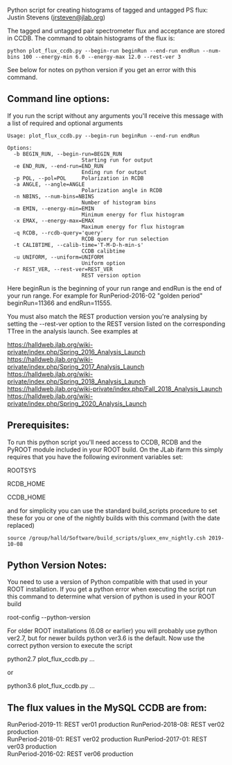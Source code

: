 Python script for creating histograms of tagged and untagged PS flux: Justin Stevens (jrsteven@jlab.org)

The tagged and untagged pair spectrometer flux and acceptance are stored in CCDB.  The command to obtain histograms of the flux is:

```
python plot_flux_ccdb.py --begin-run beginRun --end-run endRun --num-bins 100 --energy-min 6.0 --energy-max 12.0 --rest-ver 3
```

See below for notes on python version if you get an error with this command.

## Command line options:

If you run the script without any arguments you'll receive this message with a list of required and optional arguments

```
Usage: plot_flux_ccdb.py --begin-run beginRun --end-run endRun

Options:
  -b BEGIN_RUN, --begin-run=BEGIN_RUN
                        Starting run for output
  -e END_RUN, --end-run=END_RUN
                        Ending run for output
  -p POL, --pol=POL     Polarization in RCDB
  -a ANGLE, --angle=ANGLE
                        Polarization angle in RCDB
  -n NBINS, --num-bins=NBINS
                        Number of histogram bins
  -m EMIN, --energy-min=EMIN
                        Minimum energy for flux histogram
  -x EMAX, --energy-max=EMAX
                        Maximum energy for flux histogram
  -q RCDB, --rcdb-query='query'
                        RCDB query for run selection
  -t CALIBTIME, --calib-time='T-M-D-h-min-s'
                        CCDB calibtime
  -u UNIFORM, --uniform=UNIFORM
                        Uniform option
  -r REST_VER, --rest-ver=REST_VER
                        REST version option
```

Here beginRun is the beginning of your run range and endRun is the end of your run range.  For example for RunPeriod-2016-02 "golden period" beginRun=11366 and endRun=11555.  

You must also match the REST production version you're analysing by setting the --rest-ver option to the REST version listed on the corresponding TTree in the analysis launch.  See examples at

https://halldweb.jlab.org/wiki-private/index.php/Spring_2016_Analysis_Launch  
https://halldweb.jlab.org/wiki-private/index.php/Spring_2017_Analysis_Launch  
https://halldweb.jlab.org/wiki-private/index.php/Spring_2018_Analysis_Launch  
https://halldweb.jlab.org/wiki-private/index.php/Fall_2018_Analysis_Launch  
https://halldweb.jlab.org/wiki-private/index.php/Spring_2020_Analysis_Launch

## Prerequisites:

To run this python script you'll need access to CCDB, RCDB and the PyROOT module included in your ROOT build.  On the JLab ifarm this simply requires that you have the following evironment variables set:

ROOTSYS

RCDB_HOME

CCDB_HOME

and for simplicity you can use the standard build_scripts procedure to set these for you or one of the nightly builds with this command (with the date replaced)

```
source /group/halld/Software/build_scripts/gluex_env_nightly.csh 2019-10-08
```

## Python Version Notes:

You need to use a version of Python compatible with that used in your ROOT installation. If you get a python error when executing the script run this command to determine what version of python is used in your ROOT build

root-config --python-version

For older ROOT installations (6.08 or earlier) you will probably use python ver2.7, but for newer builds python ver3.6 is the default.  Now use the correct python version to execute the script

python2.7 plot_flux_ccdb.py ...

or 

python3.6 plot_flux_ccdb.py ...

## The flux values in the MySQL CCDB are from:

RunPeriod-2019-11: REST ver01 production
RunPeriod-2018-08: REST ver02 production  
RunPeriod-2018-01: REST ver02 production
RunPeriod-2017-01: REST ver03 production  
RunPeriod-2016-02: REST ver06 production  
